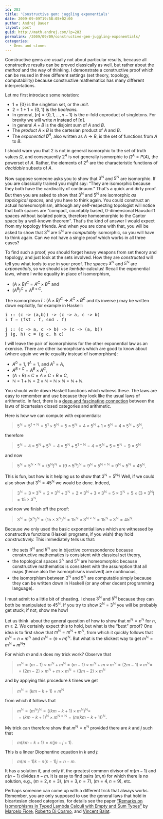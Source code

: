```yaml
---
id: 283
title: 'Constructive gem: juggling exponentials'
date: 2009-09-09T19:58:05+02:00
author: Andrej Bauer
layout: post
guid: http://math.andrej.com/?p=283
permalink: /2009/09/09/constructive-gem-juggling-exponentials/
categories:
  - Gems and stones
---
```

Constructive gems are usually not about particular results, because all constructive results can be proved classically as well, but rather about the _method_ and the way of thinking. I demonstrate a constructive proof which can be reused in three different settings (set theory, topology, computability) because constructive mathematics has many different interpretations.

<!--more-->

Let me first introduce some notation:

  * $1 = \{0\}$ is the singleton set, or the _unit._
  * $2 = 1 + 1 = \{0,1\}$ is the _booleans._
  * In general, $[n]= \{0, 1, \ldots, n-1\}$ is the $n$-fold coproduct of singletons. For brevity we will write $n$ instead of $[n]$.
  * In general $A + B$ is the disjoint sum of $A$ and $B$.
  * The _product_ $A \times B$ is the cartesian product of $A$ and $B$.
  * The _exponential_ $B^A$, also written as $A \to B$, is the set of functions from $A$ to $B$.

I should warn you that $2$ is not in general isomorphic to the set of truth values $\Omega$, and consequently $2^A$ is _not_ generally isomorphic to $\Omega^A = P(A)$, the powerset of $A$. Rather, the elements of $2^A$ are the characteristic functions of _decidable_ subsets of $A$.

Now suppose someone asks you to show that $3^\mathbb{N}$ and $5^\mathbb{N}$ are isomorphic. If you are classically trained you might say: “They are isomorphic because they both have the cardinality of continuum.” That's a quick and dirty proof. But then you are asked to show that $3^\mathbb{N}$ and $5^\mathbb{N}$ are isomorphic _as topological spaces_, and you have to think again. You could construct an actual homeomorphism, although any self-respecting topologist will notice that both spaces are “compact, countably based, 0-dimensional Hausdorff spaces without isolated points, therefore homeomorphic to the Cantor space by a well-known theorem”. That's the kind of answer I would expect from my topology friends. And when you are done with that, you will be asked to show that $3^\mathbb{N}$ are $5^\mathbb{N}$ are _computably_ isomorphic, so you will have to think again. Can we not have a single proof which works in all three cases?

To find such a proof, you should forget heavy weapons from set theory and topology, and just look at the sets involved. How they are _constructed_ will tell you what tools to use in your proof. The spaces $3^\mathbb{N}$ and $5^\mathbb{N}$ are _exponentials_, so we should use $lambda$-calculus! Recall the exponential laws, where I write equality in place of isomorphism,

  * $(A \times B)^C = A^C \times B^C$ and
  * $(A^B)^C = A^{B \times C}$.

The isomorphism $i : (A \times B)^C \to A^C \times B^C$ and its inverse $j$ may be written down explicitly, for example in Haskell:

<pre class="brush: plain; title: ; notranslate" title="">i :: (c -> (a,b)) -> (c -> a, c -> b)
i f = (fst . f, snd . f)

j :: (c -> a, c -> b) -> (c -> (a, b))
j (g, h) c = (g c, h c)
</pre>

I will leave the pair of isomorphisms for the other exponential law as an exercise. There are other isomorphisms which are good to know about (where again we write equality instead of isomorphism):

  * $A^0 = 1$, $1^A = 1$, and $A^1 = A$,
  * $A^{B+C} = A^B \times A^C$,
  * $(A+B) \times C = A \times C + B \times C$,
  * $\mathbb{N} = 1 + \mathbb{N} = 2 \times \mathbb{N} = \mathbb{N} \times \mathbb{N} = \mathbb{N} + \mathbb{N}$.

You should write down Haskell functions which witness these. The laws are easy to remember and use because they look like the usual laws of arithmetic. In fact, there is a [deep and fascinating connection](http://www.cl.cam.ac.uk/~mpf23/papers/Types/shortremarks.pdf) between the laws of bicartesian closed categories and arithmetic.

Here is how we can compute with exponentials:

> $5^\mathbb{N} = 5^{1 + \mathbb{N}} = 5^1 \times 5^\mathbb{N} = 5 \times 5^\mathbb{N} = 4 \times 5^\mathbb{N} + 1 \times 5^\mathbb{N} = 4 \times 5^\mathbb{N} + 5^\mathbb{N}$,

therefore

> $5^\mathbb{N} = 4 \times 5^\mathbb{N} + 5^\mathbb{N} =4 \times 5^\mathbb{N} + 5^{1 + \mathbb{N}} = 4 \times 5^\mathbb{N} + 5 \times 5^\mathbb{N} = 9 \times 5^\mathbb{N}$

and now

> $5^\mathbb{N} = 5^{\mathbb{N} \times \mathbb{N}} = (5^\mathbb{N})^\mathbb{N} = (9 \times 5^\mathbb{N})^\mathbb{N} = 9^\mathbb{N} \times 5^{\mathbb{N} \times \mathbb{N}} = 9^\mathbb{N} \times 5^\mathbb{N} = 45^\mathbb{N}$.

This is fun, but how is it helping us to show that $3^\mathbb{N} = 5^\mathbb{N}$? Well, if we could also show that $3^\mathbb{N} = 45^\mathbb{N}$ we would be done. Indeed,

> $3^\mathbb{N} = 3 \times 3^\mathbb{N} = 2 \times 3^\mathbb{N} + 3^\mathbb{N} = 2 \times 3^\mathbb{N} + 3 \times 3^\mathbb{N} = 5 \times 3^\mathbb{N} = 5 \times (3 \times 3^\mathbb{N}) = 15 \times 3^\mathbb{N}$,

and now we finish off the proof:

> $3^\mathbb{N} = (3^\mathbb{N})^\mathbb{N} = (15 \times 3^\mathbb{N})^\mathbb{N} = 15^\mathbb{N} \times 3^{\mathbb{N} \times \mathbb{N}} = 15^\mathbb{N} \times 3^\mathbb{N} = 45^\mathbb{N}$.

Because we only used the basic exponential laws which are witnessed by constructive functions (Haskell programs, if you wish) they hold _constructively._ This immediately tells us that:

  * the sets $3^\mathbb{N}$ and $5^\mathbb{N}$ are in bijective correspondence because constructive mathematics is consistent with classical set theory,
  * the topological spaces $3^\mathbb{N}$ and $5^\mathbb{N}$ are homeomorphic because constructive mathematics is consistent with the assumption that all maps (hence also the isomorphisms involved) are continuous,
  * the isomorphism between $3^\mathbb{N}$ and $5^\mathbb{N}$ are computable simply because they can be written down in Haskell (or any other decent programming language).

I must admit to a little bit of cheating. I chose $3^\mathbb{N}$ and $5^\mathbb{N}$ because they can both be manipulated to $45^\mathbb{N}$. If you try to show $2^\mathbb{N} = 3^\mathbb{N}$ you will be probably get stuck; if not, show me how!

Let us think  about the general question of how to show that $m^\mathbb{N} = n^\mathbb{N}$ for $n, m \geq 2.$ We certainly expect this to hold, but what is the “best” proof? One idea is to first show that $m^\mathbb{N} = m^\mathbb{N} + m^\mathbb{N}$, from which it quickly follows that $m^\mathbb{N} = n \times m^\mathbb{N}$ and $m^\mathbb{N} = (n \times m)^\mathbb{N}$. But what is the slickest way to get $m^\mathbb{N} = m^\mathbb{N} + m^\mathbb{N}$?

For which $m$ and $n$ does my trick work? Observe that

> $m^\mathbb{N} = (m-1) \times m^\mathbb{N} + m^\mathbb{N} = (m-1) \times m^\mathbb{N} + m \times m^\mathbb{N} = (2 m - 1) \times m^\mathbb{N} =$  
> $= (2 m - 2) \times m^\mathbb{N} + m \times m^\mathbb{N} = (3 m - 2) \times m^\mathbb{N}$

and by applying this procedure $k$ times we get

> $m^\mathbb{N} = (k m - k + 1) \times m^\mathbb{N}$

from which it follows that

> $m^\mathbb{N} = (m^\mathbb{N})^\mathbb{N} = ((k m - k + 1) \times m^\mathbb{N})^\mathbb{N} =$  
> $= (k m - k + 1)^\mathbb{N} \times m^{\mathbb{N} \times \mathbb{N}} = (m (k m - k + 1))^\mathbb{N}.$

My trick can therefore show that $m^\mathbb{N} = n^\mathbb{N}$ provided there are $k$ and $j$ such that

> $m (k m - k + 1) = n (j n - j + 1)$.

This is a linear Diophantine equation in $k$ and $j$:

> $m (m - 1) k - n (n - 1) j = n - m$.

It has a solution if, and only if, the greatest common divisor of $m (m - 1)$ and $n (n - 1)$ divides $n - m$. It is easy to find pairs $(m,n)$ for which there is no solution, e.g., $(m=2,n=3)$, $(m=3,n=7)$, $(m=4,n=9)$, etc.

Perhaps someone can come up with a different trick that always works. Remember, you are only supposed to use the general laws that hold in bicartesian closed categories, for details see the paper [“Remarks on Isomorphisms in Typed Lambda Calculi with Empty and Sum Types”](http://www.cl.cam.ac.uk/~mpf23/papers/Types/shortremarks.pdf) by [Marcelo Fiore](www.cl.cam.ac.uk/~mpf23/), [Roberto Di Cosmo](http://www.dicosmo.org/index.html.en), and [Vincent Balat](http://www.pps.jussieu.fr/~balat/).

